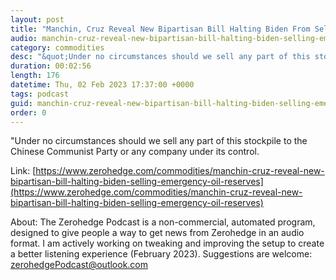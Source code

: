 ```yaml
---
layout: post
title: "Manchin, Cruz Reveal New Bipartisan Bill Halting Biden From Selling Emergency Oil Reserves To China"
audio: manchin-cruz-reveal-new-bipartisan-bill-halting-biden-selling-emergency-oil-reserves-0
category: commodities
desc: "&quot;Under no circumstances should we sell any part of this stockpile to the Chinese Communist Party or any company under its control."
duration: 00:02:56
length: 176
datetime: Thu, 02 Feb 2023 17:37:00 +0000
tags: podcast
guid: manchin-cruz-reveal-new-bipartisan-bill-halting-biden-selling-emergency-oil-reserves-0
order: 0
---
```

&quot;Under no circumstances should we sell any part of this stockpile to the Chinese Communist Party or any company under its control.

Link: [https://www.zerohedge.com/commodities/manchin-cruz-reveal-new-bipartisan-bill-halting-biden-selling-emergency-oil-reserves](https://www.zerohedge.com/commodities/manchin-cruz-reveal-new-bipartisan-bill-halting-biden-selling-emergency-oil-reserves)

About: The Zerohedge Podcast is a non-commercial, automated program, designed to give people a way to get news from Zerohedge in an audio format.  I am actively working on tweaking and improving the setup to create a better listening experience (February 2023).  Suggestions are welcome: [zerohedgePodcast@outlook.com](mailto:zerohedgePodcast@outlook.com)